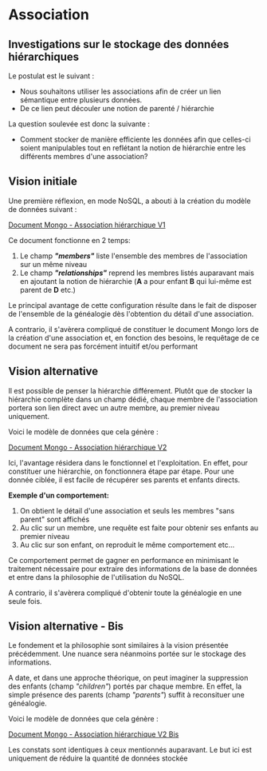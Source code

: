 # Association

## Investigations sur le stockage des données hiérarchiques

Le postulat est  le suivant : 

* Nous souhaitons utiliser les associations afin de créer un lien sémantique entre plusieurs données. 
* De ce lien peut découler une notion de parenté / hiérarchie

La question soulevée est donc la suivante :

* Comment stocker de manière efficiente les données afin que celles-ci soient manipulables tout en reflétant la notion de hiérarchie entre les différents membres d'une association?


## Vision initiale

Une première réflexion, en mode NoSQL, a abouti à la création du modèle de données suivant :

[Document Mongo - Association hiérarchique V1](./associationV1.json)

Ce document fonctionne en 2 temps:

1. Le champ __*"members"*__ liste l'ensemble des membres de l'association sur un même niveau
2. Le champ __*"relationships"*__ reprend les membres listés auparavant mais en ajoutant la notion de hiérarchie (__A__ a pour enfant __B__ qui lui-même est parent de __D__ etc.)

Le principal avantage de cette configuration résulte dans le fait de disposer de l'ensemble de la généalogie dès l'obtention du détail d'une association.

A contrario, il s'avèrera compliqué de constituer le document Mongo lors de la création d'une association et, en fonction des besoins, le requêtage de ce document ne sera pas forcément intuitif et/ou performant


## Vision alternative

Il est possible de penser la hiérarchie différement. Plutôt que de stocker la hiérarchie complète dans un champ dédié, chaque membre de l'association portera son lien direct avec un autre membre, au premier niveau uniquement.

Voici le modèle de données que cela génère :

[Document Mongo - Association hiérarchique V2](./associationV2.json)

Ici, l'avantage résidera dans le fonctionnel et l'exploitation. En effet, pour constituer une hiérarchie, on fonctionnera étape par étape. Pour une donnée ciblée, il est facile de récupérer ses parents et enfants directs.

__Exemple d'un comportement:__

1. On obtient le détail d'une association et seuls les membres "sans parent" sont affichés
2. Au clic sur un membre, une requête est faite pour obtenir ses enfants au premier niveau
3. Au clic sur son enfant, on reproduit le même comportement etc...

Ce comportement permet de gagner en performance en minimisant le traitement nécessaire pour extraire des informations de la base de données et entre dans la philosophie de l'utilisation du NoSQL.

A contrario, il s'avèrera compliqué d'obtenir toute la généalogie en une seule fois.

## Vision alternative - Bis

Le fondement et la philosophie sont similaires à la vision présentée précédemment. Une nuance sera néanmoins portée sur le stockage des informations.

A date, et dans une approche théorique, on peut imaginer la suppression des enfants (champ *"children"*) portés par chaque membre. En effet, la simple présence des parents (champ *"parents"*) suffit à reconsituer une généalogie.

Voici le modèle de données que cela génère :

[Document Mongo - Association hiérarchique V2 Bis](./associationV2.json)

Les constats sont identiques à ceux mentionnés auparavant. Le but ici est uniquement de réduire la quantité de données stockée








